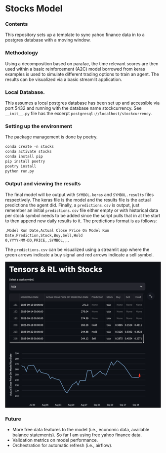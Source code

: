 # Stocks Model

### Contents 
This repository sets up a template to sync yahoo finance data in to a postgres database with a moving window.  

### Methodology
Using a decomposition based on parafac, the time relevant scores are then used within a basic reinforcement (A2C) model borrowed from keras examples is used to simulate different trading options to train an agent. The results can be visualized via a basic streamlit application.

### Local Database. 
This assumes a local postgres database has been set up and accessible via port 5432 and running with the database name stockcurrency. See ```__init__.py``` file has the excerpt ```postgresql://localhost/stockcurrency```.

### Setting up the environment
The package management is done by poetry. 
```
conda create -n stocks
conda activate stocks
conda install pip
pip install poetry
poetry install
python run.py
```

### Output and viewing the results
The final model will be output with ```SYMBOL.keras``` and ```SYMBOL.results``` files respectively. The keras file is the model and the results file is the actual predictions the agent did. Finally, a ```predictions.csv``` is output, just remember an initial ```predictions.csv``` file either empty or with historical data per stock symbol needs to be added since the script pulls that in at the start to then append new daily results to it. The predictions format is as follows:
```
,Model Run Date,Actual Close Price On Model Run Date,Prediction,Stock,Buy,Sell,Hold
0,YYYY-MM-DD,PRICE,,SYMBOL,,,
```
The ```predictions.csv``` can be visualized using a streamlit app where the green arrows indicate a buy signal and red arrows indicate a sell symbol. 

![Mode prediction results when visualized with streamlit.](tensorsRLStocks.png)

### Future
- More free data features to the model (i.e., economic data, available balance statements). So far I am using free yahoo finance data.
- Validation metrics on model performance.
- Orchestration for automatic refresh (i.e., airflow).